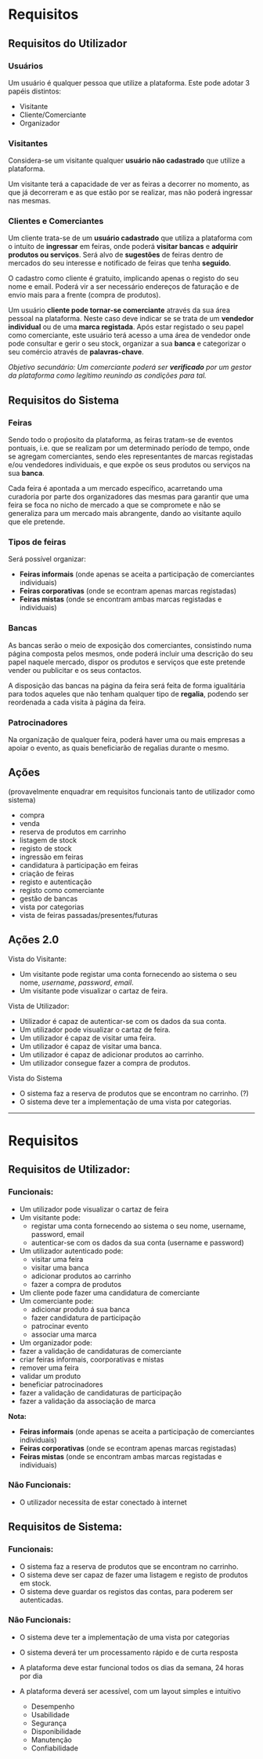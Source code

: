 # Requisitos

## Requisitos do Utilizador

### Usuários

Um usuário é qualquer pessoa que utilize a plataforma.
Este pode adotar 3 papéis distintos:
- Visitante
- Cliente/Comerciante
- Organizador

### Visitantes

Considera-se um visitante qualquer **usuário não cadastrado** que utilize a plataforma.

Um visitante terá a capacidade de ver as feiras a decorrer no momento, as que já decorreram e as que estão por se realizar, mas não poderá ingressar nas mesmas.

### Clientes e Comerciantes

Um cliente trata-se de um **usuário cadastrado** que utiliza a plataforma com o intuito de **ingressar** em feiras, onde poderá **visitar bancas** e **adquirir produtos ou serviços**. Será alvo de **sugestões** de feiras dentro de mercados do seu interesse e notificado de feiras que tenha **seguido**.

O cadastro como cliente é gratuito, implicando apenas o registo do seu nome e email.
Poderá vir a ser necessário endereços de faturação e de envio mais para a frente (compra de produtos).

Um usuário **cliente pode tornar-se comerciante** através da sua área pessoal na plataforma. Neste caso deve indicar se se trata de um **vendedor individual** ou de uma **marca registada**. Após estar registado o seu papel como comerciante, este usuário terá acesso a uma área de vendedor onde pode consultar e gerir o seu stock, organizar a sua **banca** e categorizar o seu comércio através de **palavras-chave**.

*Objetivo secundário: Um comerciante poderá ser **verificado** por um gestor da plataforma como legítimo reunindo as condições para tal.*

## Requisitos do Sistema

### Feiras

Sendo todo o proṕosito da plataforma, as feiras tratam-se de eventos pontuais, i.e. que se realizam por um determinado período de tempo, onde se agregam comerciantes, sendo eles representantes de marcas registadas e/ou vendedores individuais, e que expõe os seus produtos ou serviços na sua **banca**.

Cada feira é apontada a um mercado específico, acarretando uma curadoria por parte dos organizadores das mesmas para garantir que uma feira se foca no nicho de mercado a que se compromete e não se generaliza para um mercado mais abrangente, dando ao visitante aquilo que ele pretende.

### Tipos de feiras

Será possível organizar:
- **Feiras informais** (onde apenas se aceita a participação de comerciantes individuais) 
- **Feiras corporativas** (onde se econtram apenas marcas registadas)
- **Feiras mistas** (onde se encontram ambas marcas registadas e individuais)

### Bancas

As bancas serão o meio de exposição dos comerciantes, consistindo numa página composta pelos mesmos, onde poderá incluir uma descrição do seu papel naquele mercado, dispor os produtos e serviços que este pretende vender ou publicitar e os seus contactos.

A disposição das bancas na página da feira será feita de forma igualitária para todos aqueles que não tenham qualquer tipo de **regalia**, podendo ser reordenada a cada visita à página da feira.

### Patrocinadores

Na organização de qualquer feira, poderá haver uma ou mais empresas a apoiar o evento, as quais beneficiarão de regalias durante o mesmo.

## Ações
(provavelmente enquadrar em requisitos funcionais tanto de utilizador como sistema)

- compra
- venda
- reserva de produtos em carrinho
- listagem de stock
- registo de stock
- ingressão em feiras
- candidatura à participação em feiras
- criação de feiras
- registo e autenticação
- registo como comerciante
- gestão de bancas
- vista por categorias
- vista de feiras passadas/presentes/futuras

## Ações 2.0

Vista do Visitante:
- Um visitante pode registar uma conta fornecendo ao sistema o seu nome, *username*, *password*, *email*.
- Um visitante pode visualizar o cartaz de feira.

Vista de Utilizador:

- Utilizador é capaz de autenticar-se com os dados da sua conta.
- Um utilizador pode visualizar o cartaz de feira.
- Um utilizador é capaz de visitar uma feira.
- Um utilizador é capaz de visitar uma banca.
- Um utilizador é capaz de adicionar produtos ao carrinho.
- Um utilizador consegue fazer a compra de produtos.

Vista do Sistema
- O sistema faz a reserva de produtos que se encontram no carrinho. (?) 
- O sistema deve ter a implementação de uma vista por categorias.
___________________________________________________________________________________________________________________
# Requisitos

## Requisitos de Utilizador:

### Funcionais:

- Um utilizador pode visualizar o cartaz de feira
- Um visitante pode:
  - registar uma conta fornecendo ao sistema o seu nome, username, password, email
  - autenticar-se com os dados da sua conta (username e password)
- Um utilizador autenticado pode: 
  - visitar uma feira
  - visitar uma banca
  - adicionar produtos ao carrinho
  - fazer a compra de produtos
- Um cliente pode fazer uma candidatura de comerciante
- Um comerciante pode:
  - adicionar produto á sua banca
  - fazer candidatura de participação
  - patrocinar evento
  - associar uma marca
 - Um organizador pode:
  - fazer a validação de candidaturas de comerciante
  - criar feiras informais, coorporativas e mistas
  - remover uma feira
  - validar um produto
  - beneficiar patrocinadores
  - fazer a validação de candidaturas de participação
  - fazer a validação da associação de marca
  
**Nota:** 
- **Feiras informais** (onde apenas se aceita a participação de comerciantes individuais) 
- **Feiras corporativas** (onde se econtram apenas marcas registadas)
- **Feiras mistas** (onde se encontram ambas marcas registadas e individuais)
  
### Não Funcionais:

  - O utilizador necessita de estar conectado à internet
  
## Requisitos de Sistema:

### Funcionais:

  - O sistema faz a reserva de produtos que se encontram no carrinho.
  - O sistema deve ser capaz de fazer uma listagem e registo de produtos em stock.
  - O sistema deve guardar os registos das contas, para poderem ser autenticadas.
  
### Não Funcionais:

  - O sistema deve ter a implementação de uma vista por categorias
  - O sistema deverá ter um processamento rápido e de curta resposta
  - A plataforma deve estar funcional todos os dias da semana, 24 horas por dia
  - A plataforma deverá ser acessível, com um layout simples e intuitivo
 
	- Desempenho
	- Usabilidade
	- Segurança
	- Disponibilidade
	- Manutenção
	- Confiabilidade

